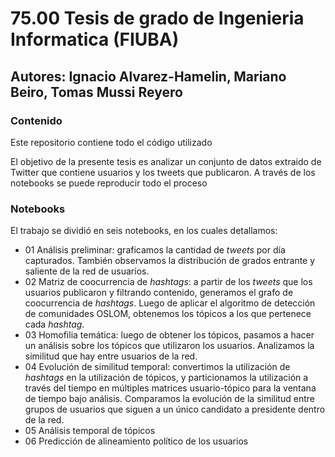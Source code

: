 # 75.00 Tesis de grado de Ingenieria Informatica (FIUBA)
## Autores: Ignacio Alvarez-Hamelin, Mariano Beiro, Tomas Mussi Reyero

### Contenido
Este repositorio contiene todo el código utilizado

El objetivo de la presente tesis es analizar un conjunto de datos extraido de Twitter que contiene usuarios y los tweets que publicaron.
A través de los notebooks se puede reproducir todo el proceso


### Notebooks
El trabajo se dividió en seis notebooks, en los cuales detallamos:
- 01 Análisis preliminar: graficamos la cantidad de *tweets* por día capturados.
También observamos la distribución de grados entrante y saliente de la red de usuarios.
- 02 Matriz de coocurrencia de *hashtags*: a partir de los *tweets* que los usuarios publicaron y filtrando contenido, generamos el grafo de coocurrencia de *hashtags*. Luego de aplicar el algoritmo de detección de comunidades OSLOM, obtenemos los tópicos a los que pertenece cada *hashtag*.
- 03 Homofilia temática: luego de obtener los tópicos, pasamos a hacer un análisis sobre los tópicos que utilizaron los usuarios. Analizamos la similitud que hay entre usuarios de la red.
- 04 Evolución de similitud temporal: convertimos la utilización de *hashtags* en la utilización de tópicos, y particionamos la utilización a través del tiempo en múltiples matrices usuario-tópico para la ventana de tiempo bajo análisis. Comparamos la evolución de la similitud entre grupos de usuarios que siguen a un único candidato a presidente dentro de la red.
- 05 Análisis temporal de tópicos
- 06 Predicción de alineamiento político de los usuarios
